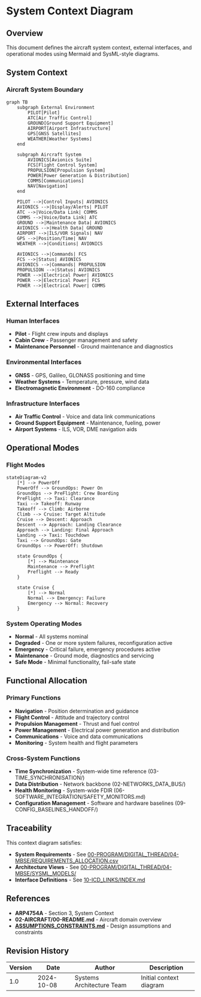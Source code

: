 # System Context Diagram

## Overview

This document defines the aircraft system context, external interfaces, and operational modes using Mermaid and SysML-style diagrams.

## System Context

### Aircraft System Boundary

```mermaid
graph TB
    subgraph External Environment
        PILOT[Pilot]
        ATC[Air Traffic Control]
        GROUND[Ground Support Equipment]
        AIRPORT[Airport Infrastructure]
        GPS[GNSS Satellites]
        WEATHER[Weather Systems]
    end
    
    subgraph Aircraft System
        AVIONICS[Avionics Suite]
        FCS[Flight Control System]
        PROPULSION[Propulsion System]
        POWER[Power Generation & Distribution]
        COMMS[Communications]
        NAV[Navigation]
    end
    
    PILOT -->|Control Inputs| AVIONICS
    AVIONICS -->|Display/Alerts| PILOT
    ATC -->|Voice/Data Link| COMMS
    COMMS -->|Voice/Data Link| ATC
    GROUND -->|Maintenance Data| AVIONICS
    AVIONICS -->|Health Data| GROUND
    AIRPORT -->|ILS/VOR Signals| NAV
    GPS -->|Position/Time| NAV
    WEATHER -->|Conditions| AVIONICS
    
    AVIONICS -->|Commands| FCS
    FCS -->|Status| AVIONICS
    AVIONICS -->|Commands| PROPULSION
    PROPULSION -->|Status| AVIONICS
    POWER -->|Electrical Power| AVIONICS
    POWER -->|Electrical Power| FCS
    POWER -->|Electrical Power| COMMS
```

## External Interfaces

### Human Interfaces
- **Pilot** - Flight crew inputs and displays
- **Cabin Crew** - Passenger management and safety
- **Maintenance Personnel** - Ground maintenance and diagnostics

### Environmental Interfaces
- **GNSS** - GPS, Galileo, GLONASS positioning and time
- **Weather Systems** - Temperature, pressure, wind data
- **Electromagnetic Environment** - DO-160 compliance

### Infrastructure Interfaces
- **Air Traffic Control** - Voice and data link communications
- **Ground Support Equipment** - Maintenance, fueling, power
- **Airport Systems** - ILS, VOR, DME navigation aids

## Operational Modes

### Flight Modes

```mermaid
stateDiagram-v2
    [*] --> PowerOff
    PowerOff --> GroundOps: Power On
    GroundOps --> PreFlight: Crew Boarding
    PreFlight --> Taxi: Clearance
    Taxi --> Takeoff: Runway
    Takeoff --> Climb: Airborne
    Climb --> Cruise: Target Altitude
    Cruise --> Descent: Approach
    Descent --> Approach: Landing Clearance
    Approach --> Landing: Final Approach
    Landing --> Taxi: Touchdown
    Taxi --> GroundOps: Gate
    GroundOps --> PowerOff: Shutdown
    
    state GroundOps {
        [*] --> Maintenance
        Maintenance --> Preflight
        Preflight --> Ready
    }
    
    state Cruise {
        [*] --> Normal
        Normal --> Emergency: Failure
        Emergency --> Normal: Recovery
    }
```

### System Operating Modes
- **Normal** - All systems nominal
- **Degraded** - One or more system failures, reconfiguration active
- **Emergency** - Critical failure, emergency procedures active
- **Maintenance** - Ground mode, diagnostics and servicing
- **Safe Mode** - Minimal functionality, fail-safe state

## Functional Allocation

### Primary Functions
- **Navigation** - Position determination and guidance
- **Flight Control** - Attitude and trajectory control
- **Propulsion Management** - Thrust and fuel control
- **Power Management** - Electrical power generation and distribution
- **Communications** - Voice and data communications
- **Monitoring** - System health and flight parameters

### Cross-System Functions
- **Time Synchronization** - System-wide time reference (03-TIME_SYNCHRONISATION/)
- **Data Distribution** - Network backbone (02-NETWORKS_DATA_BUS/)
- **Health Monitoring** - System-wide FDIR (06-SOFTWARE_INTEGRATION/SAFETY_MONITORS.md)
- **Configuration Management** - Software and hardware baselines (09-CONFIG_BASELINES_HANDOFF/)

## Traceability

This context diagram satisfies:
- **System Requirements** - See [00-PROGRAM/DIGITAL_THREAD/04-MBSE/REQUIREMENTS_ALLOCATION.csv](../../../../00-PROGRAM/DIGITAL_THREAD/04-MBSE/REQUIREMENTS_ALLOCATION.csv)
- **Architecture Views** - See [00-PROGRAM/DIGITAL_THREAD/04-MBSE/SYSML_MODELS/](../../../../00-PROGRAM/DIGITAL_THREAD/04-MBSE/)
- **Interface Definitions** - See [10-ICD_LINKS/INDEX.md](../../10-ICD_LINKS/INDEX.md)

## References
- **ARP4754A** - Section 3, System Context
- **02-AIRCRAFT/00-README.md** - Aircraft domain overview
- **[ASSUMPTIONS_CONSTRAINTS.md](./ASSUMPTIONS_CONSTRAINTS.md)** - Design assumptions and constraints

## Revision History

| Version | Date | Author | Description |
|---------|------|--------|-------------|
| 1.0 | 2024-10-08 | Systems Architecture Team | Initial context diagram |
